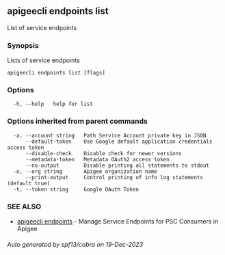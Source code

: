 ## apigeecli endpoints list

List of service endpoints

### Synopsis

Lists of service endpoints

```
apigeecli endpoints list [flags]
```

### Options

```
  -h, --help   help for list
```

### Options inherited from parent commands

```
  -a, --account string   Path Service Account private key in JSON
      --default-token    Use Google default application credentials access token
      --disable-check    Disable check for newer versions
      --metadata-token   Metadata OAuth2 access token
      --no-output        Disable printing all statements to stdout
  -o, --org string       Apigee organization name
      --print-output     Control printing of info log statements (default true)
  -t, --token string     Google OAuth Token
```

### SEE ALSO

* [apigeecli endpoints](apigeecli_endpoints.md)	 - Manage Service Endpoints for PSC Consumers in Apigee

###### Auto generated by spf13/cobra on 19-Dec-2023
